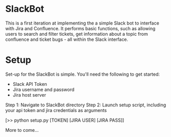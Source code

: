 # SlackBot

This is a first iteration at implementing the a simple Slack bot to interface with Jira and Confluence. It performs basic functions, such as allowing users to search and filter tickets, get information about a topic from confluence and ticket bugs - all within the Slack interface. 

# Setup
Set-up for the SlackBot is simple. You'll need the following to get started:
* Slack API Token
* Jira username and password
* Jira host server

Step 1: Navigate to SlackBot directory
Step 2: Launch setup script, including your api token and jira credentials as arguments

[>> python setup.py [TOKEN] [JIRA USER] [JIRA PASS]]

More to come...